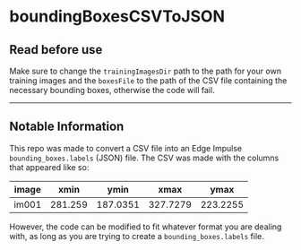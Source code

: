 # boundingBoxesCSVToJSON

## Read before use

Make sure to change the `trainingImagesDir` path to the path for your own training images and the `boxesFile` to the path of the CSV file containing the necessary bounding boxes, otherwise the code will fail.

---

## Notable Information

This repo was made to convert a CSV file into an Edge Impulse `bounding_boxes.labels` (JSON) file.
The CSV was made with the columns that appeared like so:

|image|xmin|ymin|xmax|ymax|
|-----|----|----|----|----|
|im001|281.259|187.0351|327.7279|223.2255|

However, the code can be modified to fit whatever format you are dealing with, 
as long as you are trying to create a `bounding_boxes.labels` file.
